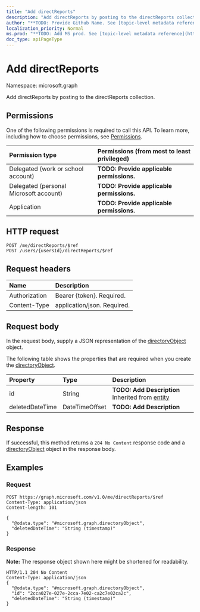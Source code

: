 ```yaml
---
title: "Add directReports"
description: "Add directReports by posting to the directReports collection."
author: "**TODO: Provide Github Name. See [topic-level metadata reference](https://msgo.azurewebsites.net/add/document/guidelines/metadata.html#topic-level-metadata)**"
localization_priority: Normal
ms.prod: "**TODO: Add MS prod. See [topic-level metadata reference](https://msgo.azurewebsites.net/add/document/guidelines/metadata.html#topic-level-metadata)**"
doc_type: apiPageType
---
```


# Add directReports

Namespace: microsoft.graph

Add directReports by posting to the directReports collection.

## Permissions
One of the following permissions is required to call this API. To learn more, including how to choose permissions, see [Permissions](/concepts/permissions-reference.md).

|Permission type|Permissions (from most to least privileged)|
|:---|:---|
|Delegated (work or school account)|**TODO: Provide applicable permissions.**|
|Delegated (personal Microsoft account)|**TODO: Provide applicable permissions.**|
|Application|**TODO: Provide applicable permissions.**|

## HTTP request

<!-- {
  "blockType": "ignored"
}
-->
``` http
POST /me/directReports/$ref
POST /users/{usersId}/directReports/$ref
```

## Request headers
|Name|Description|
|:---|:---|
|Authorization|Bearer {token}. Required.|
|Content-Type|application/json. Required.|

## Request body
In the request body, supply a JSON representation of the [directoryObject](../resources/directoryobject.md) object.

The following table shows the properties that are required when you create the [directoryObject](../resources/directoryobject.md).

|Property|Type|Description|
|:---|:---|:---|
|id|String|**TODO: Add Description** Inherited from [entity](../resources/entity.md)|
|deletedDateTime|DateTimeOffset|**TODO: Add Description**|



## Response

If successful, this method returns a `204 No Content` response code and a [directoryObject](../resources/directoryobject.md) object in the response body.

## Examples

### Request
<!-- {
  "blockType": "request",
  "name": "create_directoryobject_from_directoryobjects"
}
-->
``` http
POST https://graph.microsoft.com/v1.0/me/directReports/$ref
Content-Type: application/json
Content-length: 101

{
  "@odata.type": "#microsoft.graph.directoryObject",
  "deletedDateTime": "String (timestamp)"
}
```


### Response
**Note:** The response object shown here might be shortened for readability.
<!-- {
  "blockType": "response",
  "truncated": true,
  "@odata.type": "microsoft.graph.directoryobject"
}
-->
``` http
HTTP/1.1 204 No Content
Content-Type: application/json
{
  "@odata.type": "#microsoft.graph.directoryObject",
  "id": "2cca027e-027e-2cca-7e02-ca2c7e02ca2c",
  "deletedDateTime": "String (timestamp)"
}
```

